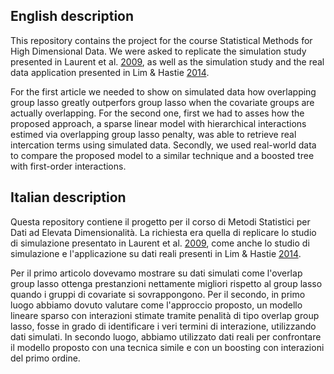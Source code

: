 ## English description

This repository contains the project for the course Statistical Methods for High Dimensional Data. We were asked to replicate the simulation study presented in Laurent et al. [2009](https://dl.acm.org/doi/pdf/10.1145/1553374.1553431?casa_token=q0cqNqvBgU8AAAAA:3UqYS8uH6Z4OEYBHWctGsPv7lS0S748lov5D4B-u4SmGt9WcF9lFwTdVwRYfdDmmHZvdSpbxS08), as well as the simulation study and the real data application presented in Lim & Hastie [2014](https://hastie.su.domains/Papers/glinternet_jcgs.pdf).

For the first article we needed to show on simulated data how overlapping group lasso greatly outperfors group lasso when the covariate groups are actually overlapping. For the second one, first we had to asses how the proposed approach, a sparse linear model with hierarchical interactions estimed via overlapping group lasso penalty, was able to retrieve real intercation terms using simulated data. Secondly, we used real-world data to compare the proposed model to a similar technique and a boosted tree with first-order interactions.

## Italian description

Questa repository contiene il progetto per il corso di Metodi Statistici per Dati ad Elevata Dimensionalità. La richiesta era quella di replicare lo studio di simulazione presentato in Laurent et al. [2009](https://dl.acm.org/doi/pdf/10.1145/1553374.1553431?casa_token=q0cqNqvBgU8AAAAA:3UqYS8uH6Z4OEYBHWctGsPv7lS0S748lov5D4B-u4SmGt9WcF9lFwTdVwRYfdDmmHZvdSpbxS08), come anche lo studio di simulazione e l'applicazione su dati reali presenti in Lim & Hastie [2014](https://hastie.su.domains/Papers/glinternet_jcgs.pdf).

Per il primo articolo dovevamo mostrare su dati simulati come l'overlap group lasso ottenga prestanzioni nettamente migliori rispetto al group lasso quando i gruppi di covariate si sovrappongono. Per il secondo, in primo luogo abbiamo dovuto valutare come l'approccio proposto, un modello lineare sparso con interazioni stimate tramite penalità di tipo overlap group lasso, fosse in grado di identificare i veri termini di interazione, utilizzando dati simulati. In secondo luogo, abbiamo utilizzato dati reali per confrontare il modello proposto con una tecnica simile e con un boosting con interazioni del primo ordine.
